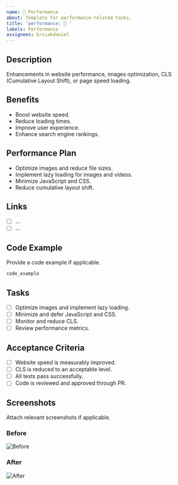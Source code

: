 ```yaml
---
name: 🚀 Performance
about: Template for performance-related tasks.
title: 'performance: 🚀 '
labels: Performance
assignees: krsiakdaniel
---
```


## Description

Enhancements in website performance, images optimization, CLS (Cumulative Layout Shift), or page speed loading.

## Benefits

- Boost website speed.
- Reduce loading times.
- Improve user experience.
- Enhance search engine rankings.

## Performance Plan

- Optimize images and reduce file sizes.
- Implement lazy loading for images and videos.
- Minimize JavaScript and CSS.
- Reduce cumulative layout shift.

## Links

- [ ] ...
- [ ] ...

## Code Example

Provide a code example if applicable.

```ts
code_example
```

## Tasks

- [ ] Optimize images and implement lazy loading.
- [ ] Minimize and defer JavaScript and CSS.
- [ ] Monitor and reduce CLS.
- [ ] Review performance metrics.

## Acceptance Criteria

- [ ] Website speed is measurably improved.
- [ ] CLS is reduced to an acceptable level.
- [ ] All tests pass successfully.
- [ ] Code is reviewed and approved through PR.

## Screenshots

Attach relevant screenshots if applicable.

### Before

![Before](https://placehold.co/400x200?text=Before+Screenshot)

### After

![After](https://placehold.co/400x200?text=After+Screenshot)
